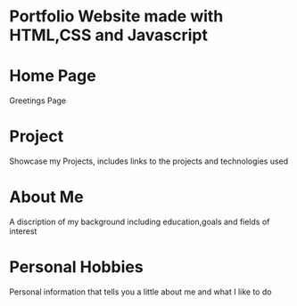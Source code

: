 # Portfolio Website made with HTML,CSS and Javascript

# Home Page
Greetings Page 
# Project
Showcase my Projects, includes links to the projects and technologies used
# About Me
A discription of my background including education,goals and fields of interest
# Personal Hobbies
Personal information that tells you a little about me and what I like to do
